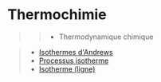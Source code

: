 # Thermochimie

>> - Thermodynamique chimique

> - [Isothermes d'Andrews](https://fr.wikipedia.org/wiki/Isothermes_d'Andrews)
> - [Processus isotherme](https://fr.wikipedia.org/wiki/Processus_isotherme)
> - [Isotherme (ligne)](https://fr.wikipedia.org/wiki/Isotherme_%28ligne%29)